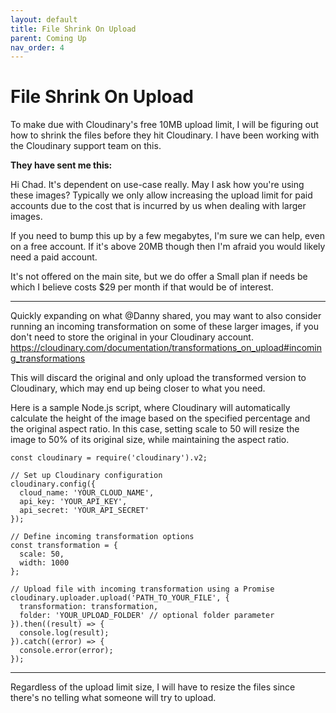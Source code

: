 ```yaml
---
layout: default
title: File Shrink On Upload
parent: Coming Up
nav_order: 4
---
```


# File Shrink On Upload

To make due with Cloudinary's free 10MB upload limit, I will be figuring out how to shrink the files before they hit Cloudinary. I have been working with the Cloudinary support team on this.

**They have sent me this:**

Hi Chad. It's dependent on use-case really. May I ask how you're using these images? Typically we only allow increasing the upload limit for paid accounts due to the cost that is incurred by us when dealing with larger images.

If you need to bump this up by a few megabytes, I'm sure we can help, even on a free account. If it's above 20MB though then I'm afraid you would likely need a paid account.

It's not offered on the main site, but we do offer a Small plan if needs be which I believe costs $29 per month if that would be of interest.

---

Quickly expanding on what @Danny shared, you may want to also consider running an incoming transformation on some of these larger images, if you don't need to store the original in your Cloudinary account. https://cloudinary.com/documentation/transformations_on_upload#incoming_transformations

This will discard the original and only upload the transformed version to Cloudinary, which may end up being closer to what you need.

Here is a sample Node.js script, where Cloudinary will automatically calculate the height of the image based on the specified percentage and the original aspect ratio. In this case, setting scale to 50 will resize the image to 50% of its original size, while maintaining the aspect ratio.

```
const cloudinary = require('cloudinary').v2;

// Set up Cloudinary configuration
cloudinary.config({
  cloud_name: 'YOUR_CLOUD_NAME',
  api_key: 'YOUR_API_KEY',
  api_secret: 'YOUR_API_SECRET'
});

// Define incoming transformation options
const transformation = {
  scale: 50,
  width: 1000
};

// Upload file with incoming transformation using a Promise
cloudinary.uploader.upload('PATH_TO_YOUR_FILE', {
  transformation: transformation,
  folder: 'YOUR_UPLOAD_FOLDER' // optional folder parameter
}).then((result) => {
  console.log(result);
}).catch((error) => {
  console.error(error);
});
```

---

Regardless of the upload limit size, I will have to resize the files since there's no telling what someone will try to upload.

